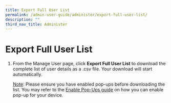```yaml
---
title: Export Full User List
permalink: /admin-user-guide/administer/export-full-user-list/
description: ""
third_nav_title: Administer
---
```

<h1 id="export-full-user-list">Export Full User List</h1>
<ol>
<li><p>From the Manage User page, click <strong>Export Full User List</strong> to download the complete list of user details as a .csv file. Your download will start automatically.</p>
	<p><u>Note</u>: Please ensure you have enabled pop-ups before downloading the list. You may refer to the <a target="_blank" href="/files/Userguide/Useful%20Resources/e-assessment-guide-for-SLS.pdf">Enable Pop-Ups guide</a> on how you can enable pop-up for your device.</p>
</li>
</ol>